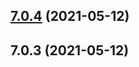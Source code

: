 ## [7.0.4](https://github.com/FireNet-Designs/babel-preset-firenet/compare/v7.0.3...v7.0.4) (2021-05-12)



## 7.0.3 (2021-05-12)



